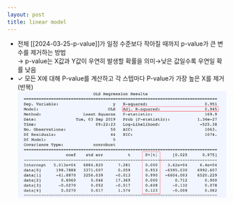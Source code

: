 ```yaml
---
layout: post
title: linear model
---
```


- 전체 [[2024-03-25-p-value]]가 일정 수준보다 작아질 때까지 p-value가 큰 변수를 제거하는 방법                     
	→ p-value는 X값과 Y값이 우연히 발생할 확률을 의미→낮은 값일수록 우연일 확률 낮음 
- ✓ 모든 X에 대해 P-value를 계산하고 각 스텝마다 P-value가 가장 높은 X를 제거 (반복)
   ![image](https://github.com/code7ssage/code7ssage.github.io/blob/master/assets/attached%20file/Pasted%20image%2020240103133451.png?raw=true)